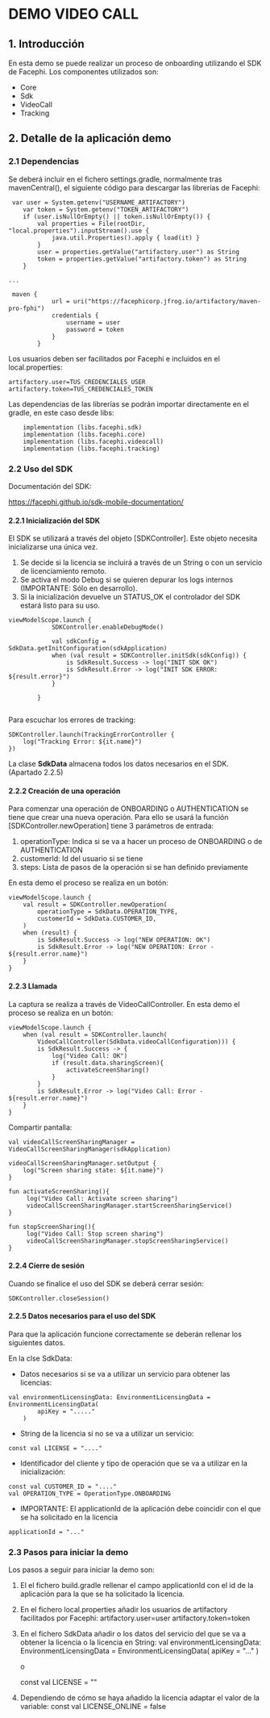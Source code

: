 # DEMO VIDEO CALL


## 1. Introducción

En esta demo se puede realizar un proceso de onboarding utilizando el SDK de Facephi.
Los componentes utilizados son:

- Core
- Sdk
- VideoCall
- Tracking

## 2. Detalle de la aplicación demo

### 2.1 Dependencias

Se deberá incluir en el fichero settings.gradle, normalmente tras mavenCentral(), el siguiente código para descargar las librerías de Facephi:

```
 var user = System.getenv("USERNAME_ARTIFACTORY")
    var token = System.getenv("TOKEN_ARTIFACTORY")
    if (user.isNullOrEmpty() || token.isNullOrEmpty()) {
        val properties = File(rootDir, "local.properties").inputStream().use {
            java.util.Properties().apply { load(it) }
        }
        user = properties.getValue("artifactory.user") as String
        token = properties.getValue("artifactory.token") as String
    }

...

 maven {
            url = uri("https://facephicorp.jfrog.io/artifactory/maven-pro-fphi")
            credentials {
                username = user
                password = token
            }
        }

```

Los usuarios deben ser facilitados por Facephi e incluidos en el local.properties:

```
artifactory.user=TUS_CREDENCIALES_USER
artifactory.token=TUS_CREDENCIALES_TOKEN
```

Las dependencias de las librerías se podrán importar directamente en el gradle, en este caso desde libs:

```
    implementation (libs.facephi.sdk)
    implementation (libs.facephi.core)
    implementation (libs.facephi.videocall)
    implementation (libs.facephi.tracking)

```


### 2.2 Uso del SDK

Documentación del SDK:

https://facephi.github.io/sdk-mobile-documentation/

#### 2.2.1 Inicialización del SDK

El SDK se utilizará a través del objeto [SDKController]. Este objeto necesita inicializarse una única vez. 
1. Se decide si la licencia se incluirá a través de un String o con un servicio de licenciamiento remoto.
2. Se activa el modo Debug si se quieren depurar los logs internos (IMPORTANTE: Sólo en desarrollo).
3. Si la inicialización devuelve un STATUS_OK el controlador del SDK estará listo para su uso.

```
viewModelScope.launch {
            SDKController.enableDebugMode()

            val sdkConfig = SdkData.getInitConfiguration(sdkApplication)
            when (val result = SDKController.initSdk(sdkConfig)) {
                is SdkResult.Success -> log("INIT SDK OK")
                is SdkResult.Error -> log("INIT SDK ERROR: ${result.error}")
            }
        
        }
        
```

Para escuchar los errores de tracking:
```
SDKController.launch(TrackingErrorController {
    log("Tracking Error: ${it.name}")
})
```

La clase **SdkData** almacena todos los datos necesarios en el SDK. (Apartado 2.2.5)


#### 2.2.2 Creación de una operación

Para comenzar una operación de ONBOARDING o AUTHENTICATION se tiene que crear una nueva operación. Para ello se usará la función [SDKController.newOperation] tiene 3 parámetros de entrada:

1. operationType: Indica si se va a hacer un proceso de ONBOARDING o de AUTHENTICATION
2. customerId: Id del usuario si se tiene
3. steps: Lista de pasos de la operación si se han definido previamente

En esta demo el proceso se realiza en un botón:

```
viewModelScope.launch {
    val result = SDKController.newOperation(
        operationType = SdkData.OPERATION_TYPE,
        customerId = SdkData.CUSTOMER_ID,
    )
    when (result) {
        is SdkResult.Success -> log("NEW OPERATION: OK")
        is SdkResult.Error -> log("NEW OPERATION: Error - ${result.error.name}")
    }
}
```


#### 2.2.3 Llamada

La captura se realiza a través de VideoCallController. 
En esta demo el proceso se realiza en un botón:

```
viewModelScope.launch {
    when (val result = SDKController.launch(
        VideoCallController(SdkData.videoCallConfiguration))) {
        is SdkResult.Success -> {
            log("Video Call: OK")
            if (result.data.sharingScreen){
                activateScreenSharing()
            }
        }
        is SdkResult.Error -> log("Video Call: Error - ${result.error.name}")
    }
}
```
Compartir pantalla:

```
val videoCallScreenSharingManager = VideoCallScreenSharingManager(sdkApplication)

videoCallScreenSharingManager.setOutput {
    log("Screen sharing state: ${it.name}")
}

fun activateScreenSharing(){
     log("Video Call: Activate screen sharing")
     videoCallScreenSharingManager.startScreenSharingService()
}

fun stopScreenSharing(){
     log("Video Call: Stop screen sharing")
     videoCallScreenSharingManager.stopScreenSharingService()
}

```

#### 2.2.4 Cierre de sesión

Cuando se finalice el uso del SDK se deberá cerrar sesión:

```
SDKController.closeSession()
```
#### 2.2.5 Datos necesarios para el uso del SDK

Para que la aplicación funcione correctamente se deberán rellenar los siguientes datos.

En la clse SdkData:

- Datos necesarios si se va a utilizar un servicio para obtener las licencias:

```
val environmentLicensingData: EnvironmentLicensingData = EnvironmentLicensingData(
        apiKey = "....."
    )
```

- String de la licencia si no se va a utilizar un servicio:
```
const val LICENSE = "...." 
```

- Identificador del cliente y tipo de operación que se va a utilizar en la inicialización:
```
const val CUSTOMER_ID = "...." 
val OPERATION_TYPE = OperationType.ONBOARDING

```

- IMPORTANTE: El applicationId de la aplicación debe coincidir con el que se ha solicitado en la licencia
```
applicationId = "..."
```

### 2.3 Pasos para iniciar la demo

Los pasos a seguir para iniciar la demo son:

1. El el fichero build.gradle rellenar el campo applicationId con el id de la aplicación para la que se ha solicitado la licencia.

2. En el fichero local.properties añadir los usuarios de artifactory facilitados por Facephi:
   artifactory.user=user
   artifactory.token=token
   
3. En el fichero SdkData añadir o los datos del servicio del que se va a obtener la licencia o la licencia en String:
      val environmentLicensingData: EnvironmentLicensingData = EnvironmentLicensingData(
         apiKey = "..."
      )
      
      o
      
      const val LICENSE = ""
      
4. Dependiendo de cómo se haya añadido la licencia adaptar el valor de la variable:
      const val LICENSE_ONLINE = false
  

